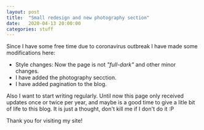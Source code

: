 ```yaml
---
layout: post
title:  "Small redesign and new photography section"
date:   2020-04-13 20:00:00
categories: stuff
---
```


Since I have some free time due to coronavirus outbreak I have made some modifications here:


* Style changes: Now the page is not *"full-dark"* and other minor changes.
* I have added the photography secction.
* I have added pagination to the blog.

Also I want to start writing regularly. Until now this page only received updates once or twice per year, and maybe is a good time to give a litle bit of life to this blog. It is just a thought, don't kill me if I don't do it :P

Thank you for visiting my site!